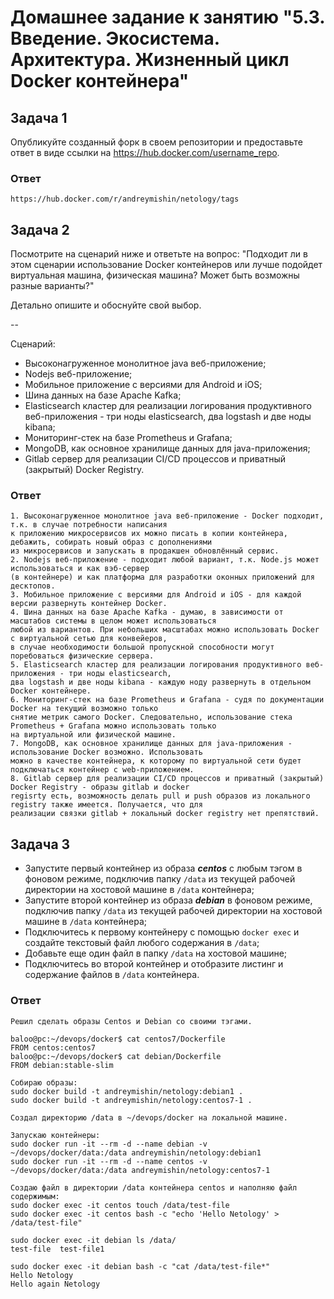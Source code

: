# Домашнее задание к занятию "5.3. Введение. Экосистема. Архитектура. Жизненный цикл Docker контейнера"

## Задача 1

Опубликуйте созданный форк в своем репозитории и предоставьте ответ в виде ссылки на https://hub.docker.com/username_repo.

### Ответ
```
https://hub.docker.com/r/andreymishin/netology/tags
```

## Задача 2

Посмотрите на сценарий ниже и ответьте на вопрос:
"Подходит ли в этом сценарии использование Docker контейнеров или лучше подойдет виртуальная машина, физическая машина? Может быть возможны разные варианты?"

Детально опишите и обоснуйте свой выбор.

--

Сценарий:

- Высоконагруженное монолитное java веб-приложение;
- Nodejs веб-приложение;
- Мобильное приложение c версиями для Android и iOS;
- Шина данных на базе Apache Kafka;
- Elasticsearch кластер для реализации логирования продуктивного веб-приложения - три ноды elasticsearch, два logstash и две ноды kibana;
- Мониторинг-стек на базе Prometheus и Grafana;
- MongoDB, как основное хранилище данных для java-приложения;
- Gitlab сервер для реализации CI/CD процессов и приватный (закрытый) Docker Registry.

### Ответ
```
1. Высоконагруженное монолитное java веб-приложение - Docker подходит, т.к. в случае потребности написания 
к приложению микросервисов их можно писать в копии контейнера, дебажить, собирать новый образ с дополнениями 
из микросервисов и запускать в продакшен обновлённый сервис.
2. Nodejs веб-приложение - подходит любой вариант, т.к. Node.js может использоваться и как вэб-сервер 
(в контейнере) и как платформа для разработки оконных приложений для десктопов.
3. Мобильное приложение c версиями для Android и iOS - для каждой версии развернуть контейнер Docker.
4. Шина данных на базе Apache Kafka - думаю, в зависимости от масштабов системы в целом может использоваться 
любой из вариантов. При небольших масштабах можно использовать Docker с виртуальной сетью для конвейеров, 
в случае необходимости большой пропускной способности могут поребоваться физические сервера.
5. Elasticsearch кластер для реализации логирования продуктивного веб-приложения - три ноды elasticsearch, 
два logstash и две ноды kibana - каждую ноду развернуть в отдельном Docker контейнере.
6. Мониторинг-стек на базе Prometheus и Grafana - судя по документации Docker на текущий возможно только 
снятие метрик самого Docker. Следовательно, использование стека Prometheus + Grafana можно использовать только 
на виртуальной или физической машине.
7. MongoDB, как основное хранилище данных для java-приложения - использование Docker возможно. Использовать 
можно в качестве контейнера, к которому по виртуальной сети будет подключаться контейнер с web-приложением.
8. Gitlab сервер для реализации CI/CD процессов и приватный (закрытый) Docker Registry - образы gitlab и docker 
regisrty есть, возможность делать pull и push образов из локального registry также имеется. Получается, что для 
реализации связки gitlab + локальный docker registry нет препятствий.
```

## Задача 3

- Запустите первый контейнер из образа ***centos*** c любым тэгом в фоновом режиме, подключив папку ```/data``` из текущей рабочей директории на хостовой машине в ```/data``` контейнера;
- Запустите второй контейнер из образа ***debian*** в фоновом режиме, подключив папку ```/data``` из текущей рабочей директории на хостовой машине в ```/data``` контейнера;
- Подключитесь к первому контейнеру с помощью ```docker exec``` и создайте текстовый файл любого содержания в ```/data```;
- Добавьте еще один файл в папку ```/data``` на хостовой машине;
- Подключитесь во второй контейнер и отобразите листинг и содержание файлов в ```/data``` контейнера.

### Ответ
```
Решил сделать образы Centos и Debian со своими тэгами.

baloo@pc:~/devops/docker$ cat centos7/Dockerfile
FROM centos:centos7
baloo@pc:~/devops/docker$ cat debian/Dockerfile
FROM debian:stable-slim

Собираю образы:
sudo docker build -t andreymishin/netology:debian1 .
sudo docker build -t andreymishin/netology:centos7-1 .

Создал директорию /data в ~/devops/docker на локальной машине.

Запускаю контейнеры:
sudo docker run -it --rm -d --name debian -v ~/devops/docker/data:/data andreymishin/netology:debian1
sudo docker run -it --rm -d --name centos -v ~/devops/docker/data:/data andreymishin/netology:centos7-1

Создаю файл в директории /data контейнера centos и наполняю файл содержимым:
sudo docker exec -it centos touch /data/test-file
sudo docker exec -it centos bash -c "echo 'Hello Netology' > /data/test-file"

sudo docker exec -it debian ls /data/
test-file  test-file1

sudo docker exec -it debian bash -c "cat /data/test-file*"
Hello Netology
Hello again Netology
```
